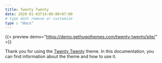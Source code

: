 ```yaml
---
title: Twenty Twenty
date: 2020-01-03T14:00:00+07:00
# type dont remove or customize
type : "docs"
---
```


{{< preview demo="https://demo.gethugothemes.com/twenty-twenty/site/" >}}

Thank you for using the [Twenty Twenty](https://github.com/themefisher/twenty-twenty-hugo) theme. In this documentation, you can find information about the theme and how to use it.
